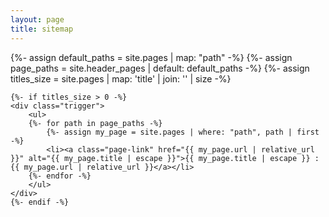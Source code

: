 ```yaml
---
layout: page
title: sitemap
---
```


<div class="wrapper">
    {%- assign default_paths = site.pages | map: "path" -%}
    {%- assign page_paths = site.header_pages | default: default_paths -%}
    {%- assign titles_size = site.pages | map: 'title' | join: '' | size -%}

    {%- if titles_size > 0 -%}
    <div class="trigger">
        <ul>
        {%- for path in page_paths -%}
            {%- assign my_page = site.pages | where: "path", path | first -%}
            <li><a class="page-link" href="{{ my_page.url | relative_url }}" alt="{{ my_page.title | escape }}">{{ my_page.title | escape }} : {{ my_page.url | relative_url }}</a></li>
        {%- endfor -%}
        </ul>
    </div>
    {%- endif -%}
</div>
